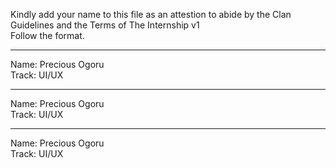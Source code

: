 Kindly add your name to this file as an attestion to abide by the Clan Guidelines and the Terms of The Internship v1
<br/> Follow the format.<br/> 
___
Name: Precious Ogoru <br/>
Track: UI/UX
___
Name: Precious Ogoru <br/>
Track: UI/UX
___
Name: Precious Ogoru <br/>
Track: UI/UX

